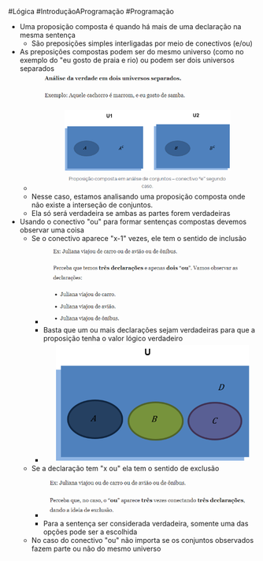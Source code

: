 #Lógica #IntroduçãoAProgramação #Programação 


- Uma proposição composta é quando há mais de uma declaração na mesma sentença
	- São preposições simples interligadas por meio de conectivos (e/ou)
- As preposições compostas podem ser do mesmo universo (como no exemplo do "eu gosto de praia e rio) ou podem ser dois universos separados
	- ![](img/Pasted%20image%2020240409173124.png)
	- Nesse caso, estamos analisando uma proposição composta onde não existe a interseção de conjuntos.
	- Ela só será verdadeira se ambas as partes forem verdadeiras
- Usando o conectivo "ou" para formar sentenças compostas devemos observar uma coisa
	- Se o conectivo aparece "x-1" vezes, ele tem o sentido de inclusão
		- ![](img/Pasted%20image%2020240409173605.png)
		- Basta que um ou mais declarações sejam verdadeiras para que a proposição tenha o valor lógico verdadeiro
		- ![](img/Pasted%20image%2020240409173652.png)
	- Se a declaração tem "x ou" ela tem o sentido de exclusão
		- ![](img/Pasted%20image%2020240409173813.png)
		- Para a sentença ser considerada verdadeira, somente uma das opções pode ser a escolhida
	- No caso do conectivo "ou" não importa se os conjuntos observados fazem parte ou não do mesmo universo